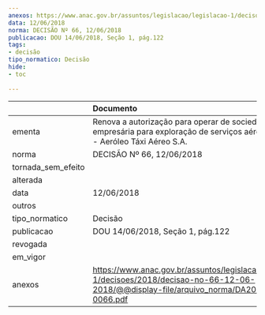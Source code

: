 ```yaml
---
anexos: https://www.anac.gov.br/assuntos/legislacao/legislacao-1/decisoes/2018/decisao-no-66-12-06-2018/@@display-file/arquivo_norma/DA2018-0066.pdf
data: 12/06/2018
norma: DECISÃO Nº 66, 12/06/2018
publicacao: DOU 14/06/2018, Seção 1, pág.122
tags:
- decisão
tipo_normatico: Decisão
hide: 
- toc 
 
---
```


|                    | Documento                                                                                                                                    |
|:-------------------|:---------------------------------------------------------------------------------------------------------------------------------------------|
| ementa             | Renova a autorização para operar de sociedade empresária para exploração de serviços aéreos públicos - Aeróleo Táxi Aéreo S.A.               |
| norma              | DECISÃO Nº 66, 12/06/2018                                                                                                                    |
| tornada_sem_efeito |                                                                                                                                              |
| alterada           |                                                                                                                                              |
| data               | 12/06/2018                                                                                                                                   |
| outros             |                                                                                                                                              |
| tipo_normatico     | Decisão                                                                                                                                      |
| publicacao         | DOU 14/06/2018, Seção 1, pág.122                                                                                                             |
| revogada           |                                                                                                                                              |
| em_vigor           |                                                                                                                                              |
| anexos             | https://www.anac.gov.br/assuntos/legislacao/legislacao-1/decisoes/2018/decisao-no-66-12-06-2018/@@display-file/arquivo_norma/DA2018-0066.pdf |